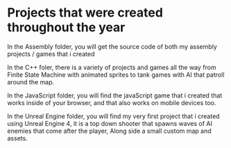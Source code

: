 # Projects that were created throughout the year 

In the Assembly folder, you will get the source code of both my assembly projects / games that i created

In the C++ foler, there is a variety of projects and games all the way from Finite State Machine with animated sprites
to tank games with AI that patroll around the map.

In the JavaScript folder, you will find the javaScript game that i created that works inside of your browser, and that 
also works on mobile devices too.

In the Unreal Engine folder, you will find my very first project that i created using Unreal Engine 4, it is a top down
shooter that spawns waves of AI enemies that come after the player, Along side a small custom map and assets. 